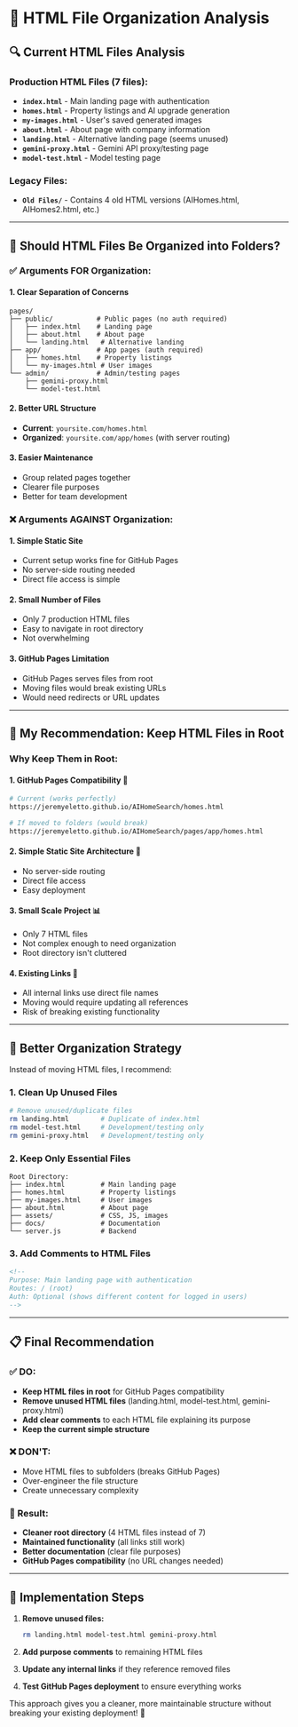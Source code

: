 # 📁 HTML File Organization Analysis

## 🔍 **Current HTML Files Analysis**

### **Production HTML Files (7 files):**
- **`index.html`** - Main landing page with authentication
- **`homes.html`** - Property listings and AI upgrade generation
- **`my-images.html`** - User's saved generated images
- **`about.html`** - About page with company information
- **`landing.html`** - Alternative landing page (seems unused)
- **`gemini-proxy.html`** - Gemini API proxy/testing page
- **`model-test.html`** - Model testing page

### **Legacy Files:**
- **`Old Files/`** - Contains 4 old HTML versions (AIHomes.html, AIHomes2.html, etc.)

---

## 🤔 **Should HTML Files Be Organized into Folders?**

### **✅ Arguments FOR Organization:**

#### **1. Clear Separation of Concerns**
```
pages/
├── public/           # Public pages (no auth required)
│   ├── index.html    # Landing page
│   ├── about.html    # About page
│   └── landing.html   # Alternative landing
├── app/              # App pages (auth required)
│   ├── homes.html    # Property listings
│   └── my-images.html # User images
└── admin/            # Admin/testing pages
    ├── gemini-proxy.html
    └── model-test.html
```

#### **2. Better URL Structure**
- **Current**: `yoursite.com/homes.html`
- **Organized**: `yoursite.com/app/homes` (with server routing)

#### **3. Easier Maintenance**
- Group related pages together
- Clearer file purposes
- Better for team development

### **❌ Arguments AGAINST Organization:**

#### **1. Simple Static Site**
- Current setup works fine for GitHub Pages
- No server-side routing needed
- Direct file access is simple

#### **2. Small Number of Files**
- Only 7 production HTML files
- Easy to navigate in root directory
- Not overwhelming

#### **3. GitHub Pages Limitation**
- GitHub Pages serves files from root
- Moving files would break existing URLs
- Would need redirects or URL updates

---

## 🎯 **My Recommendation: Keep HTML Files in Root**

### **Why Keep Them in Root:**

#### **1. GitHub Pages Compatibility** 🚀
```bash
# Current (works perfectly)
https://jeremyeletto.github.io/AIHomeSearch/homes.html

# If moved to folders (would break)
https://jeremyeletto.github.io/AIHomeSearch/pages/app/homes.html
```

#### **2. Simple Static Site Architecture** 📁
- No server-side routing
- Direct file access
- Easy deployment

#### **3. Small Scale Project** 📊
- Only 7 HTML files
- Not complex enough to need organization
- Root directory isn't cluttered

#### **4. Existing Links** 🔗
- All internal links use direct file names
- Moving would require updating all references
- Risk of breaking existing functionality

---

## 🧹 **Better Organization Strategy**

Instead of moving HTML files, I recommend:

### **1. Clean Up Unused Files**
```bash
# Remove unused/duplicate files
rm landing.html        # Duplicate of index.html
rm model-test.html     # Development/testing only
rm gemini-proxy.html   # Development/testing only
```

### **2. Keep Only Essential Files**
```
Root Directory:
├── index.html         # Main landing page
├── homes.html         # Property listings
├── my-images.html     # User images
├── about.html         # About page
├── assets/            # CSS, JS, images
├── docs/              # Documentation
└── server.js          # Backend
```

### **3. Add Comments to HTML Files**
```html
<!-- 
Purpose: Main landing page with authentication
Routes: / (root)
Auth: Optional (shows different content for logged in users)
-->
```

---

## 📋 **Final Recommendation**

### **✅ DO:**
- **Keep HTML files in root** for GitHub Pages compatibility
- **Remove unused HTML files** (landing.html, model-test.html, gemini-proxy.html)
- **Add clear comments** to each HTML file explaining its purpose
- **Keep the current simple structure**

### **❌ DON'T:**
- Move HTML files to subfolders (breaks GitHub Pages)
- Over-engineer the file structure
- Create unnecessary complexity

### **🎯 Result:**
- **Cleaner root directory** (4 HTML files instead of 7)
- **Maintained functionality** (all links still work)
- **Better documentation** (clear file purposes)
- **GitHub Pages compatibility** (no URL changes needed)

---

## 🚀 **Implementation Steps**

1. **Remove unused files:**
   ```bash
   rm landing.html model-test.html gemini-proxy.html
   ```

2. **Add purpose comments** to remaining HTML files

3. **Update any internal links** if they reference removed files

4. **Test GitHub Pages deployment** to ensure everything works

This approach gives you a cleaner, more maintainable structure without breaking your existing deployment! 🎯
